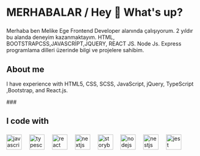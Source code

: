 <h1 align="left">MERHABALAR / Hey 👋 What's up?</h1>

###

<p align="left"> Merhaba ben Melike Ege Frontend Developer alanında çalışıyorum. 2 yıldır bu alanda deneyim kazanmaktayım. HTML, BOOTSTRAPCSS,JAVASCRİPT,JQUERY, REACT JS. Node Js. Express programlama dilleri üzerinde bilgi ve projelere sahibim. </p>

###

<h2 align="left">About me</h2>
<p>I have experience with HTML5, CSS, SCSS, JavaScript, jQuery, TypeScript ,Bootstrap, and React.js.</p>
###

<!--<p align="left">✨ Creating bugs since ...<br>📚 I'm currently learning ...<br>🎯 Goals: ...<br>🎲 Fun fact: ...</p>-->

###

<h2 align="left">I code with</h2>

###

<div align="left">
  <img src="https://cdn.jsdelivr.net/gh/devicons/devicon/icons/javascript/javascript-original.svg" height="40" alt="javascript logo"  />
  <img width="12" />
  <img src="https://cdn.jsdelivr.net/gh/devicons/devicon/icons/typescript/typescript-original.svg" height="40" alt="typescript logo"  />
  <img width="12" />
  <img src="https://cdn.jsdelivr.net/gh/devicons/devicon/icons/react/react-original.svg" height="40" alt="react logo"  />
  <img width="12" />
  <img src="https://cdn.jsdelivr.net/gh/devicons/devicon/icons/nextjs/nextjs-original.svg" height="40" alt="nextjs logo"  />
  <img width="12" />
  <img src="https://cdn.jsdelivr.net/gh/devicons/devicon/icons/storybook/storybook-original.svg" height="40" alt="storybook logo"  />
  <img width="12" />
  <img src="https://cdn.jsdelivr.net/gh/devicons/devicon/icons/nodejs/nodejs-original.svg" height="40" alt="nodejs logo"  />
  <img width="12" />
  <img src="https://cdn.jsdelivr.net/gh/devicons/devicon/icons/nestjs/nestjs-original.svg" height="40" alt="nestjs logo"  />
  <img width="12" />
  <img src="https://cdn.jsdelivr.net/gh/devicons/devicon/icons/jest/jest-plain.svg" height="40" alt="jest logo"  />
</div>

###
